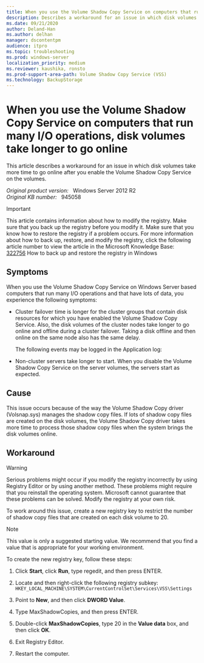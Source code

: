 ```yaml
---
title: When you use the Volume Shadow Copy Service on computers that run many I/O operations, disk volumes take longer to go online
description: Describes a workaround for an issue in which disk volumes take more time to go online after you enable the Volume Shadow Copy Service on the volumes
ms.date: 09/21/2020
author: Deland-Han
ms.author: delhan 
manager: dscontentpm
audience: itpro
ms.topic: troubleshooting
ms.prod: windows-server
localization_priority: medium
ms.reviewer: kaushika, ronsto
ms.prod-support-area-path: Volume Shadow Copy Service (VSS)
ms.technology: BackupStorage
---
```

# When you use the Volume Shadow Copy Service on computers that run many I/O operations, disk volumes take longer to go online

This article describes a workaround for an issue in which disk volumes take more time to go online after you enable the Volume Shadow Copy Service on the volumes.  

_Original product version:_ &nbsp; Windows Server 2012 R2  
_Original KB number:_ &nbsp; 945058

> [!IMPORTANT]
> This article contains information about how to modify the registry. Make sure that you back up the registry before you modify it. Make sure that you know how to restore the registry if a problem occurs. For more information about how to back up, restore, and modify the registry, click the following article number to view the article in the Microsoft Knowledge Base:  
[322756](https://support.microsoft.com/help/322756) How to back up and restore the registry in Windows  
## Symptoms

When you use the Volume Shadow Copy Service on Windows Server based computers that run many I/O operations and that have lots of data, you experience the following symptoms:
- Cluster failover time is longer for the cluster groups that contain disk resources for which you have enabled the Volume Shadow Copy Service. Also, the disk volumes of the cluster nodes take longer to go online and offline during a cluster failover. Taking a disk offline and then online on the same node also has the same delay.

   The following events may be logged in the Application log:
- Non-cluster servers take longer to start. When you disable the Volume Shadow Copy Service on the server volumes, the servers start as expected.

## Cause

This issue occurs because of the way the Volume Shadow Copy driver (Volsnap.sys) manages the shadow copy files. If lots of shadow copy files are created on the disk volumes, the Volume Shadow Copy driver takes more time to process those shadow copy files when the system brings the disk volumes online.

## Workaround

> [!WARNING]
> Serious problems might occur if you modify the registry incorrectly by using Registry Editor or by using another method. These problems might require that you reinstall the operating system. Microsoft cannot guarantee that these problems can be solved. Modify the registry at your own risk. 

To work around this issue, create a new registry key to restrict the number of shadow copy files that are created on each disk volume to 20.

> [!NOTE]
> This value is only a suggested starting value. We recommend that you find a value that is appropriate for your working environment.

To create the new registry key, follow these steps:
1. Click **Start**, click **Run**, type regedit, and then press ENTER.
2. Locate and then right-click the following registry subkey:  
 `HKEY_LOCAL_MACHINE\SYSTEM\CurrentControlSet\Services\VSS\Settings` 

3. Point to **New**, and then click **DWORD Value**.
4. Type MaxShadowCopies, and then press ENTER.
5. Double-click **MaxShadowCopies**, type 20 in the **Value data** box, and then click **OK**.
6. Exit Registry Editor.
7. Restart the computer.
